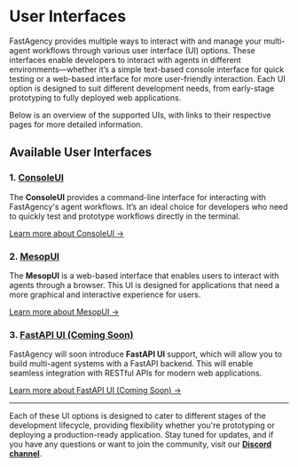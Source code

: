 # User Interfaces

FastAgency provides multiple ways to interact with and manage your multi-agent workflows through various user interface (UI) options. These interfaces enable developers to interact with agents in different environments—whether it’s a simple text-based console interface for quick testing or a web-based interface for more user-friendly interaction. Each UI option is designed to suit different development needs, from early-stage prototyping to fully deployed web applications.

Below is an overview of the supported UIs, with links to their respective pages for more detailed information.

## Available User Interfaces

### 1. **[ConsoleUI](./console/basics.md)**
The **ConsoleUI** provides a command-line interface for interacting with FastAgency's agent workflows. It’s an ideal choice for developers who need to quickly test and prototype workflows directly in the terminal.

[Learn more about ConsoleUI →](./console/basics.md)

### 2. **[MesopUI](./mesop/basics.md)**
The **MesopUI** is a web-based interface that enables users to interact with agents through a browser. This UI is designed for applications that need a more graphical and interactive experience for users.

[Learn more about MesopUI →](./mesop/basics.md)

### 3. **[FastAPI UI (Coming Soon)](./fastapi/basics.md)**
FastAgency will soon introduce **FastAPI UI** support, which will allow you to build multi-agent systems with a FastAPI backend. This will enable seamless integration with RESTful APIs for modern web applications.

[Learn more about FastAPI UI (Coming Soon) →](./fastapi/basics.md)

---

Each of these UI options is designed to cater to different stages of the development lifecycle, providing flexibility whether you're prototyping or deploying a production-ready application. Stay tuned for updates, and if you have any questions or want to join the community, visit our [**Discord channel**](https://discord.gg/kJjSGWrknU).
